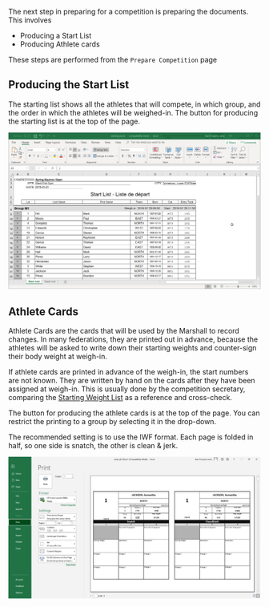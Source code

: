 The next step in preparing for a competition is preparing the documents.  This involves

- Producing a Start List
- Producing Athlete cards

These steps are performed from the `Prepare Competition` page

## Producing the Start List

The starting list shows all the athletes that will compete, in which group, and the order in which the athletes will be weighed-in.  The button for producing the starting list is at the top of the page.

![092_starting](img/Preparation/092_starting.png)



## Athlete Cards

Athlete Cards are the cards that will be used by the Marshall to record changes.  In many federations, they are printed out in advance, because the athletes will be asked to write down their starting weights and counter-sign their body weight at weigh-in.  

If athlete cards are printed in advance of the weigh-in, the start numbers are not known.  They are written by hand on the cards after they have been assigned at weigh-in.  This is usually done by the competition secretary, comparing the [Starting Weight List](#starting-weight-list) as a reference and cross-check.

 The button for producing the athlete cards is at the top of the page.  You can restrict the printing to a group by selecting it in the drop-down.

The recommended setting is to use the IWF format. Each page is folded in half, so one side is snatch, the other is clean & jerk.

![043_AthleteCards](img/WeighIn/043_AthleteCards.png)